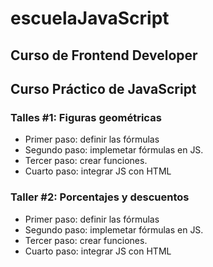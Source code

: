 # escuelaJavaScript

## Curso de Frontend Developer

## Curso Práctico de JavaScript

### Talles #1: Figuras geométricas

- Primer paso: definir las fórmulas
- Segundo paso: implemetar fórmulas en JS.
- Tercer paso: crear funciones.
- Cuarto paso: integrar JS con HTML

### Taller #2: Porcentajes y descuentos

- Primer paso: definir las fórmulas
- Segundo paso: implemetar fórmulas en JS.
- Tercer paso: crear funciones.
- Cuarto paso: integrar JS con HTML